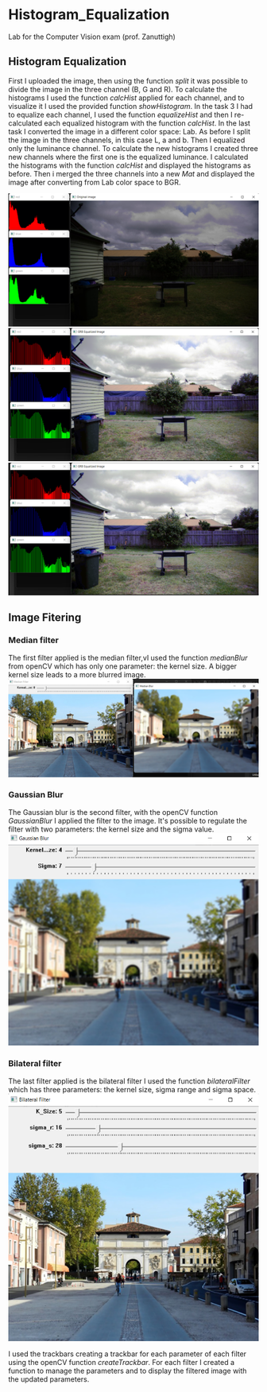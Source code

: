 # Histogram_Equalization
Lab for the Computer Vision exam (prof. Zanuttigh)

## Histogram Equalization

First I uploaded the image, then using the function _split_ it was possible to divide the image in the three channel (B, G and R).
To calculate the histograms I used the function _calcHist_ applied for each channel, and to visualize it I used the provided function _showHistogram_.
In the task 3 I had to equalize each channel, I used the function _equalizeHist_ and then I re-calculated each equalized histogram with the function _calcHist_. 
In the last task I converted the image in a different color space: Lab. As before I split the image in the three channels, in this case L, a and b. Then I equalized only the luminance channel.
To calculate the new histograms I created three new channels where the first one is the equalized luminance. I calculated the histograms with the function _calcHist_ and displayed the histograms as before.
Then i merged the three channels into a new _Mat_ and displayed the image after converting from Lab color space to BGR.

![Fig.1 - Original Image](https://github.com/urbanitomm/Histogram_Equalization/blob/main/Original.png?raw=true)
![Fig.2 - RGB Equalized](https://github.com/urbanitomm/Histogram_Equalization/blob/main/RGB_Equalized.png?raw=true)
![Fig.3 - Luminance Equalized](https://github.com/urbanitomm/Histogram_Equalization/blob/main/RGB_Equalized.png?raw=true)



## Image Fitering


### Median filter 
The first filter applied is the median filter,vI used the function _medianBlur_ from openCV which has only one parameter: the kernel size. A bigger kernel size leads to a more blurred image.
![Fig.4 - Median Filter](https://github.com/urbanitomm/Histogram_Equalization/blob/main/median_filter.png?raw=true)
### Gaussian Blur
The Gaussian blur is the second filter, with the openCV function _GaussianBlur_ I applied the filter to the image. It's possible to regulate the filter with two parameters: the kernel size and the sigma value.
![Fig.5 - Gaussian Filter](https://github.com/urbanitomm/Histogram_Equalization/blob/main/gaussian_blur.png?raw=true)
### Bilateral filter
The last filter applied is the bilateral filter I used the function _bilateralFilter_ which has three parameters: the kernel size, sigma range and sigma space.
![Fig.6 - Bilateral Filter](https://github.com/urbanitomm/Histogram_Equalization/blob/main/bilateral_filter.png?raw=true)

I used the trackbars creating a trackbar for each parameter of each filter using the openCV function _createTrackbar_. For each filter I created a function to manage the parameters and to display the filtered image with the updated parameters.


